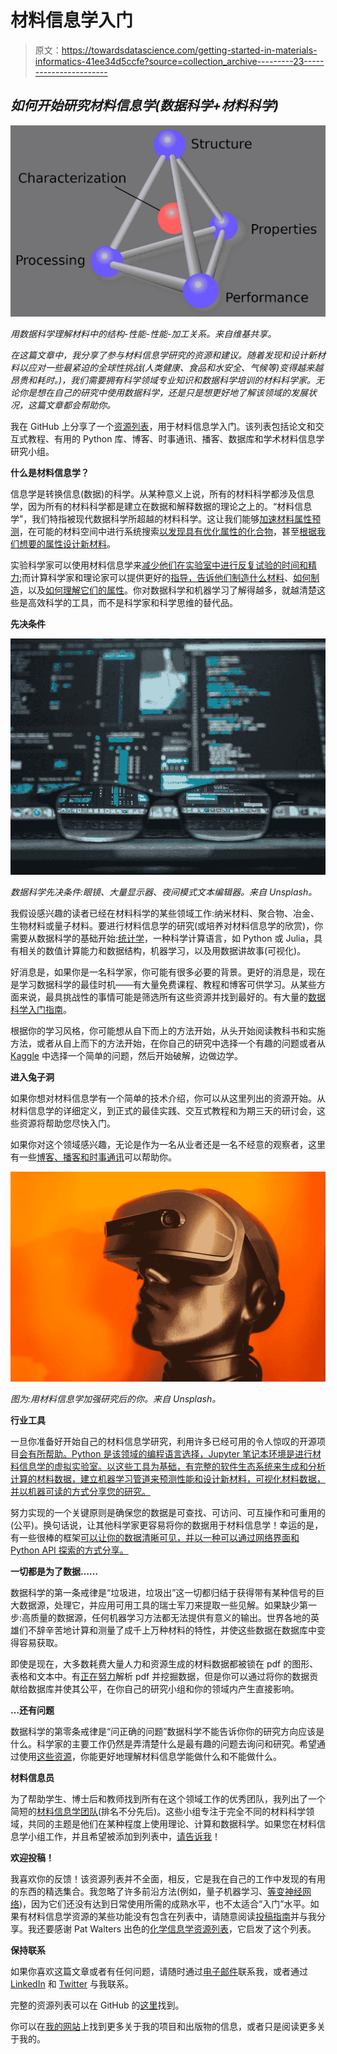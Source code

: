 # 材料信息学入门

> 原文：<https://towardsdatascience.com/getting-started-in-materials-informatics-41ee34d5ccfe?source=collection_archive---------23----------------------->

## *如何开始研究材料信息学(数据科学+材料科学)*

![](img/7d876eccfb3a46b92688de0120abf898.png)

*用数据科学理解材料中的结构-性能-性能-加工关系。来自维基共享。*

*在这篇文章中，我分享了参与材料信息学研究的资源和建议。随着发现和设计新材料以应对一些最紧迫的全球性挑战(人类健康、食品和水安全、气候等)变得越来越昂贵和耗时。)，我们需要拥有科学领域专业知识和数据科学培训的材料科学家。无论你是想在自己的研究中使用数据科学，还是只是想更好地了解该领域的发展状况，这篇文章都会帮助你。*

我在 GitHub 上分享了一个[资源列表](https://github.com/ncfrey/resources)，用于材料信息学入门。该列表包括论文和交互式教程、有用的 Python 库、博客、时事通讯、播客、数据库和学术材料信息学研究小组。

**什么是材料信息学？**

信息学是转换信息(数据)的科学。从某种意义上说，所有的材料科学都涉及信息学，因为所有的材料科学都是建立在数据和解释数据的理论之上的。“材料信息学”，我们特指被现代数据科学所超越的材料科学。这让我们能够[加速材料属性预测](https://www.nature.com/articles/d41586-020-03259-4)，在可能的材料空间中进行系统搜索[以发现具有优化属性的化合物](https://www.annualreviews.org/doi/10.1146/annurev-matsci-090319-010954)，甚至[根据我们想要的属性设计新材料](https://newscenter.lbl.gov/2020/12/02/a-machine-learning-solution-for-designing-materials-with-desired-optical-properties/)。

实验科学家可以使用材料信息学来[减少他们在实验室中进行反复试验的时间和精力](https://www.sciencedaily.com/releases/2020/03/200310114711.htm);而计算科学家和理论家可以提供更好的[指导，告诉他们制造什么材料](https://pubs.acs.org/doi/abs/10.1021/acsnano.8b08014)、[如何制造](https://www.nature.com/articles/s41524-017-0055-6)，以及[如何理解它们的属性](https://pubs.acs.org/doi/abs/10.1021/acsnano.0c05267)。你对数据科学和机器学习了解得越多，就越清楚这些是高效科学的工具，而不是科学家和科学思维的替代品。

**先决条件**

![](img/a65c15d88daa1362e9b598273696d088.png)

*数据科学先决条件:眼镜、大量显示器、夜间模式文本编辑器。来自 Unsplash。*

我假设感兴趣的读者已经在材料科学的某些领域工作:纳米材料、聚合物、冶金、生物材料或量子材料。要进行材料信息学的研究(或培养对材料信息学的欣赏)，你需要从数据科学的基础开始:[统计学](/theoretical-foundations-of-data-science-should-i-care-or-simply-focus-on-hands-on-skills-c53fb0caba66)，一种科学计算语言，如 Python 或 Julia，具有相关的数值计算能力和数据结构，机器学习，以及用数据讲故事(可视化)。

好消息是，如果你是一名科学家，你可能有很多必要的背景。更好的消息是，现在是学习数据科学的最佳时机——有大量免费课程、教程和博客可供学习。从某些方面来说，最具挑战性的事情可能是筛选所有这些资源并找到最好的。有大量的[数据科学入门指南](/how-to-get-started-in-data-science-af865b3d5231)。

根据你的学习风格，你可能想从自下而上的方法开始，从头开始阅读教科书和实施方法，或者从自上而下的方法开始，在你自己的研究中选择一个有趣的问题或者从 [Kaggle](https://www.kaggle.com/) 中选择一个简单的问题，然后开始破解，边做边学。

**进入兔子洞**

如果你想对材料信息学有一个简单的技术介绍，你可以从这里列出的资源开始。从材料信息学的详细定义，到正式的最佳实践、交互式教程和为期三天的研讨会，这些资源将帮助您尽快入门。

如果你对这个领域感兴趣，无论是作为一名从业者还是一名不经意的观察者，这里有一些[博客、播客和时事通讯](https://github.com/ncfrey/resources#blogs-newsletters-and-podcasts)可以帮助你。

![](img/6bed47049cb39d4ee4caaa9ffee1bb4d.png)

*图为:用材料信息学加强研究后的你。来自 Unsplash。*

**行业工具**

一旦你准备好开始自己的材料信息学研究，利用许多已经可用的令人惊叹的开源项目[会有所帮助。Python 是该领域的编程语言选择，Jupyter 笔记本环境是进行材料信息学的虚拟实验室。以这些工具为基础，有完整的软件生态系统来生成和分析计算的材料数据，建立机器学习管道来预测性能和设计新材料，可视化材料数据，并以机器可读的方式分享您的研究。](https://github.com/ncfrey/resources#python-tools)

努力实现的一个关键原则是确保您的数据是可查找、可访问、可互操作和可重用的(公平)。换句话说，让其他科学家更容易将你的数据用于材料信息学！幸运的是，有一些很棒的框架[可以让你的数据清晰可见，并以一种可以通过网络界面和 Python API 探索的方式分享。](https://github.com/ncfrey/resources#visualization-data-sharing-and-discovery)

**一切都是为了数据……**

数据科学的第一条戒律是“垃圾进，垃圾出”这一切都归结于获得带有某种信号的巨大数据源，处理它，并应用可用工具的瑞士军刀来提取一些见解。如果缺少第一步:高质量的数据源，任何机器学习方法都无法提供有意义的输出。世界各地的英雄们不辞辛苦地计算和测量了成千上万种材料的特性，并使这些数据在数据库中变得容易获取。

即使是现在，大多数耗费大量人力和资源生成的材料数据都被锁在 pdf 的图形、表格和文本中。有[正在努力](https://www.matscholar.com/)解析 pdf 并挖掘数据，但是你可以通过将你的数据贡献给数据库并使其公平，在你自己的研究小组和你的领域内产生直接影响。

**…还有问题**

数据科学的第零条戒律是“问正确的问题”数据科学不能告诉你你的研究方向应该是什么。科学家的主要工作仍然是弄清楚什么是最有趣的问题去询问和研究。希望通过使用[这些资源](https://github.com/ncfrey/resources)，你能更好地理解材料信息学能做什么和不能做什么。

**材料信息员**

为了帮助学生、博士后和教师找到所有在这个领域工作的优秀团队，我列出了一个简短的[材料信息学团队](https://github.com/ncfrey/resources/blob/main/groups.md)(排名不分先后)。这些小组专注于完全不同的材料科学领域，共同的主题是他们在某种程度上使用理论、计算和数据科学。如果您在材料信息学小组工作，并且希望被添加到列表中，[请告诉我](https://github.com/ncfrey/resources/blob/main/CONTRIBUTING.md)！

**欢迎投稿！**

我喜欢你的反馈！该资源列表并不全面，相反，它是我在自己的工作中发现的有用的东西的精选集合。我忽略了许多前沿方法(例如，量子机器学习、[等变神经网络](https://e3nn.org/))，因为它们还没有达到日常使用所需的成熟水平，也不太适合“入门”水平。如果有材料信息学资源的某些功能没有包含在列表中，请随意阅读[投稿指南](https://github.com/ncfrey/resources/blob/main/CONTRIBUTING.md)并与我分享。我还要感谢 Pat Walters 出色的[化学信息学资源列表](https://github.com/PatWalters/resources/blob/main/cheminformatics_resources.md)，它启发了这个列表。

**保持联系**

如果你喜欢这篇文章或者有任何问题，请随时通过[电子邮件](mailto:n.frey@seas.upenn.edu)联系我，或者通过 [LinkedIn](https://www.linkedin.com/in/ncfrey) 和 [Twitter](https://twitter.com/nc_frey) 与我联系。

完整的资源列表可以在 GitHub 的[这里](https://github.com/ncfrey/resources)找到。

你可以在[我的网站](https://ncfrey.github.io/)上找到更多关于我的项目和出版物的信息，或者只是阅读更多关于我的。